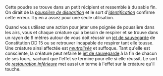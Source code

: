 Cette poudre se trouve dans un petit récipient et ressemble à du sable fin. On dirait de la [_poussière de disparition_](/liste-objets-magiques/poussiere-de-disparition/) et le sort d'[_identification_](/grimoire/identification/) confirme cette erreur. Il y en a assez pour une seule utilisation.

Quand vous utilisez une action pour jeter une poignée de poussière dans les airs, vous et chaque créature qui a besoin de respirer et se trouve dans un rayon de 9 mètres autour de vous doit réussir un [jet de sauvegarde](/utiliser-les-caracteristiques/#jets-de-sauvegarde) de Constitution DD 15 ou se retrouver incapable de respirer tant elle tousse. Une créature ainsi affectée est [_neutralisée_](/gerer-la-sante-du-personnage/#neutralise) et suffoque. Tant qu'elle est consciente, la créature peut refaire le [jet de sauvegarde](/utiliser-les-caracteristiques/#jets-de-sauvegarde) à la fin de chacun de ses tours, sachant que l'effet se termine pour elle si elle réussit. Le sort de [_restauration inférieure_](/grimoire/restauration-inferieure/) met aussi un terme à l'effet sur la créature qu'il touche.
